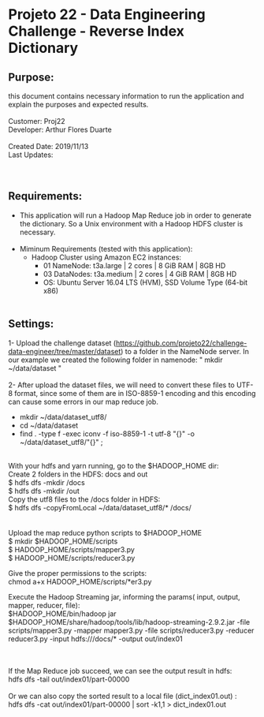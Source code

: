 # Projeto 22 - Data Engineering Challenge - Reverse Index Dictionary <br>

## Purpose: 
  this document contains necessary information to run the application and explain the purposes and expected results.<br />
<br />
Customer: Proj22 <br />
Developer: Arthur Flores Duarte <br />
<br />
Created Date: 2019/11/13 <br />
Last Updates:  <br />
<br /><br />

## Requirements:
- This application will run a Hadoop Map Reduce job in order to generate the dictionary. So a Unix environment with a Hadoop HDFS cluster is necessary. <br /><br />
- Miminum Requirements (tested with this application):
  - Hadoop Cluster using Amazon EC2 instances:
    - 01 NameNode:  t3a.large	 | 2 cores | 8 GiB RAM | 8GB HD
    - 03 DataNodes: t3a.medium | 2 cores | 4 GiB RAM | 8GB HD
    - OS: Ubuntu Server 16.04 LTS (HVM), SSD Volume Type (64-bit x86)
  <br /><br />
  
## Settings:
1- Upload the challenge dataset (https://github.com/projeto22/challenge-data-engineer/tree/master/dataset) to a folder in the NameNode server. In our example we created the following folder in namenode: " mkdir ~/data/dataset " <br /><br />
2- After upload the dataset files, we will need to convert these files to UTF-8 format, since some of them are in ISO-8859-1 encoding and this encoding can cause some errors in our map reduce job. <br />
  - mkdir ~/data/dataset_utf8/ <br />
  - cd ~/data/dataset <br />
  - find . -type f -exec iconv -f iso-8859-1 -t utf-8 "{}" -o ~/data/dataset_utf8/"{}" \; <br /><br /> 

With your hdfs and yarn running, go to the $HADOOP_HOME dir:<br />
Create 2 folders in the HDFS: docs and out<br />
$ hdfs dfs -mkdir /docs<br />
$ hdfs dfs -mkdir /out<br />
Copy the utf8 files to the /docs folder in HDFS:<br />
$ hdfs dfs -copyFromLocal ~/data/dataset_utf8/* /docs/<br />
<br /><br />
Upload the map reduce python scripts to $HADOOP_HOME<br />
$ mkdir $HADOOP_HOME/scripts<br />
$ HADOOP_HOME/scripts/mapper3.py<br />
$ HADOOP_HOME/scripts/reducer3.py<br />

Give the proper permissions to the scripts:<br />
chmod a+x HADOOP_HOME/scripts/*er3.py<br />

Execute the Hadoop Streaming jar, informing the params( input, output, mapper, reducer, file):<br />
$HADOOP_HOME/bin/hadoop jar $HADOOP_HOME/share/hadoop/tools/lib/hadoop-streaming-2.9.2.jar  -file scripts/mapper3.py   -mapper mapper3.py   -file  scripts/reducer3.py  -reducer reducer3.py   -input  hdfs:///docs/*  -output out/index01

<br /><br />
If the Map Reduce job succeed, we can see the output result in hdfs:<br />
hdfs dfs -tail out/index01/part-00000<br />
<br />
Or we can also copy the sorted result to a local file (dict_index01.out) :<br />
hdfs dfs -cat out/index01/part-00000 | sort -k1,1 > dict_index01.out<br />

<br /><br />


